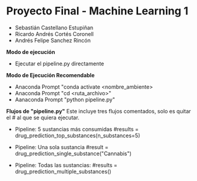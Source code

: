 # Proyecto Final - Machine Learning 1
- Sebastián Castellano Estupiñan
- Ricardo Andrés Cortés Coronell
- Andrés Felipe Sanchez Rincón

**Modo de ejecución**
- Ejecutar el pipeline.py directamente

**Modo de Ejecución Recomendable**
- Anaconda Prompt "conda activate <nombre_ambiente>
- Anaconda Prompt "cd <ruta_archivo>"
- Aanaconda Prompt "python pipeline.py"

**Flujos de "pipeline.py"**
Este incluye tres flujos comentados, solo es quitar el # al que se quiera ejecutar.
- Pipeline: 5 sustancias más consumidas
  #results = drug_prediction_top_substances(n_substances=5)
    
- Pipeline: Una sola sustancia
  #result = drug_prediction_single_substance("Cannabis")

- Pipeline: Todas las sustancias:
  #results = drug_prediction_multiple_substances()

